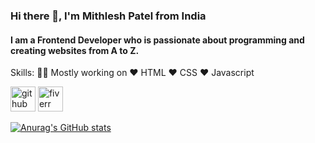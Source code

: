 ### Hi there 👋, I'm Mithlesh Patel from India
####  I am a Frontend Developer who is passionate about programming and creating websites from A to Z.

Skills: 👨‍💻 Mostly working on ❤️ HTML ❤️ CSS ❤️ Javascript




[<img src='https://cdn.jsdelivr.net/npm/simple-icons@3.0.1/icons/github.svg' alt='github' height='40'>](https://github.com/MithleshPatel0)  [<img src='https://cdn.jsdelivr.net/npm/simple-icons@3.0.1/icons/fiverr.svg' alt='fiverr' height='40'>](https://www.fiverr.com/mithlesh91?up_rollout=true#!)  










[![Anurag's GitHub stats](https://github-readme-stats.vercel.app/api?username=MithleshPatel0)](https://github.com/anuraghazra/github-readme-stats)

